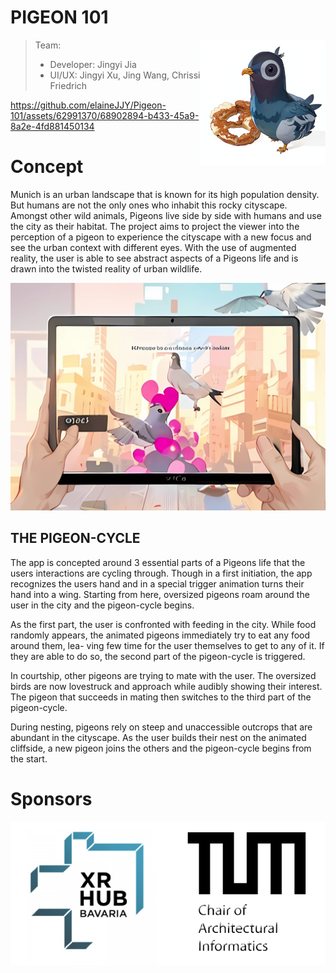 # PIGEON 101

> Team: <img align="right" src="assets/logo1.png" height="200" />
>
> - Developer: Jingyi Jia
> - UI/UX: Jingyi Xu, Jing Wang, Chrissi Friedrich


https://github.com/elaineJJY/Pigeon-101/assets/62991370/68902894-b433-45a9-8a2e-4fd881450134


# Concept

Munich is an urban landscape that is known for its high population density. But humans are not the only ones who inhabit this rocky cityscape. Amongst other wild animals, Pigeons live side by side with humans and use the city as their habitat. The project aims to project the viewer into the perception of a pigeon to experience the cityscape with a new focus and see the urban context with different eyes. With the use of augmented reality, the user is able to see abstract aspects of a Pigeons life and is drawn into the twisted reality of urban wildlife.

![1688684627196 (1)](assets/1688684627196%20(1).jpg)

## THE PIGEON-CYCLE

The app is concepted around 3 essential parts of a Pigeons life that the users interactions are cycling through. Though in a first initiation, the app recognizes the users hand and in a special trigger animation turns their hand into a wing. Starting from here, oversized pigeons roam around the user in the city and the pigeon-cycle begins.

As the first part, the user is confronted with feeding in the city. While food randomly appears, the animated pigeons immediately try to eat any food around them, lea- ving few time for the user themselves to get to any of it. If they are able to do so, the second part of the pigeon-cycle is triggered.

In courtship, other pigeons are trying to mate with the user. The oversized birds are now lovestruck and approach while audibly showing their interest. The pigeon that succeeds in mating then switches to the third part of the pigeon-cycle.

During nesting, pigeons rely on steep and unaccessible outcrops that are abundant in the cityscape. As the user builds their nest on the animated cliffside, a new pigeon joins the others and the pigeon-cycle begins from the start.



# Sponsors

![Sponsors](assets/Sponsors.png)
